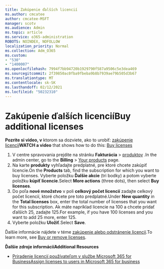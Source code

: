 ```yaml
---
title: Zakúpenie ďalších licencií
ms.author: cmcatee
author: cmcatee-MSFT
manager: scotv
ms.audience: Admin
ms.topic: article
ms.service: o365-administration
ROBOTS: NOINDEX, NOFOLLOW
localization_priority: Normal
ms.collection: Adm_O365
ms.custom:
- "530"
- "1400007"
ms.openlocfilehash: 7994f7bb94720b1929790f587a9506c5e3dea469
ms.sourcegitcommit: 2f39850ac0fba9fbeba9b8b7939ae79b505d3b67
ms.translationtype: MT
ms.contentlocale: sk-SK
ms.lasthandoff: 02/12/2021
ms.locfileid: "50232310"
---
```

# <a name="buy-additional-licenses"></a><span data-ttu-id="f36f0-102">Zakúpenie ďalších licencií</span><span class="sxs-lookup"><span data-stu-id="f36f0-102">Buy additional licenses</span></span>

<span data-ttu-id="f36f0-103">**Pozrite si video, v** ktorom sa dozviete, ako to urobiť: [zakúpenie licencií](https://go.microsoft.com/fwlink/p/?linkid=2154857)</span><span class="sxs-lookup"><span data-stu-id="f36f0-103">**WATCH a video** that shows how to do this: [Buy licenses](https://go.microsoft.com/fwlink/p/?linkid=2154857)</span></span>

1. <span data-ttu-id="f36f0-104">V centre spravovania prejdite na stránku **Fakturácia**  >  [produktov](https://go.microsoft.com/fwlink/p/?linkid=842054) .</span><span class="sxs-lookup"><span data-stu-id="f36f0-104">In the admin center, go to the **Billing** > [Your products](https://go.microsoft.com/fwlink/p/?linkid=842054) page.</span></span>
2. <span data-ttu-id="f36f0-105">Na karte **produkty** vyhľadajte predplatné, pre ktoré chcete zakúpiť licencie.</span><span class="sxs-lookup"><span data-stu-id="f36f0-105">On the **Products** tab, find the subscription for which you want to buy licenses.</span></span> <span data-ttu-id="f36f0-106">Vyberte položku **Ďalšie akcie** (tri bodky) a potom vyberte položku **kúpiť licencie**.</span><span class="sxs-lookup"><span data-stu-id="f36f0-106">Select **More actions** (three dots), then select **Buy licenses**.</span></span>
3. <span data-ttu-id="f36f0-107">Do poľa **nové množstvo** v poli **celkový počet licencií** zadajte celkový počet licencií, ktoré chcete pre toto predplatné.</span><span class="sxs-lookup"><span data-stu-id="f36f0-107">Under **New quantity** in the **Total licenses** box, enter the total number of licenses that you want for this subscription.</span></span> <span data-ttu-id="f36f0-108">Ak máte napríklad licencie na 100 a chcete pridať ďalších 25, zadajte 125.</span><span class="sxs-lookup"><span data-stu-id="f36f0-108">For example, if you have 100 licenses and you want to add 25 more, enter 125.</span></span>
4. <span data-ttu-id="f36f0-109">Vyberte položku **Uložiť**.</span><span class="sxs-lookup"><span data-stu-id="f36f0-109">Select **Save**.</span></span>

<span data-ttu-id="f36f0-110">Ďalšie informácie nájdete v téme [zakúpenie alebo odstránenie licencií](https://docs.microsoft.com/microsoft-365/commerce/licenses/buy-licenses).</span><span class="sxs-lookup"><span data-stu-id="f36f0-110">To learn more, see [Buy or remove licenses](https://docs.microsoft.com/microsoft-365/commerce/licenses/buy-licenses).</span></span>

<span data-ttu-id="f36f0-111">**Ďalšie zdroje informácií**</span><span class="sxs-lookup"><span data-stu-id="f36f0-111">**Additional Resources**</span></span>

- [<span data-ttu-id="f36f0-112">Priradenie licencií používateľom v službe Microsoft 365 for Business</span><span class="sxs-lookup"><span data-stu-id="f36f0-112">Assign licenses to users in Microsoft 365 for business</span></span>](https://docs.microsoft.com/microsoft-365/admin/manage/assign-licenses-to-users)